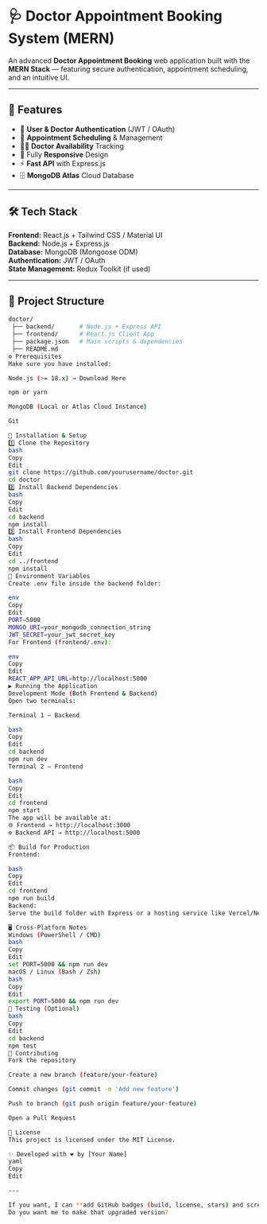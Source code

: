 # 🩺 Doctor Appointment Booking System (MERN)

An advanced **Doctor Appointment Booking** web application built with the **MERN Stack** — featuring secure authentication, appointment scheduling, and an intuitive UI.

---

## 📌 Features
- 🔐 **User & Doctor Authentication** (JWT / OAuth)
- 📅 **Appointment Scheduling** & Management
- 👨‍⚕️ **Doctor Availability** Tracking
- 📱 Fully **Responsive** Design
- ⚡ **Fast API** with Express.js
- 🗄 **MongoDB Atlas** Cloud Database

---

## 🛠 Tech Stack
**Frontend:** React.js + Tailwind CSS / Material UI  
**Backend:** Node.js + Express.js  
**Database:** MongoDB (Mongoose ODM)  
**Authentication:** JWT / OAuth  
**State Management:** Redux Toolkit (if used)  

---

## 📂 Project Structure
```bash
doctor/
 ├── backend/       # Node.js + Express API
 ├── frontend/      # React.js Client App
 ├── package.json   # Main scripts & dependencies
 ├── README.md
⚙️ Prerequisites
Make sure you have installed:

Node.js (>= 18.x) → Download Here

npm or yarn

MongoDB (Local or Atlas Cloud Instance)

Git

🚀 Installation & Setup
1️⃣ Clone the Repository
bash
Copy
Edit
git clone https://github.com/yourusername/doctor.git
cd doctor
2️⃣ Install Backend Dependencies
bash
Copy
Edit
cd backend
npm install
3️⃣ Install Frontend Dependencies
bash
Copy
Edit
cd ../frontend
npm install
🔑 Environment Variables
Create .env file inside the backend folder:

env
Copy
Edit
PORT=5000
MONGO_URI=your_mongodb_connection_string
JWT_SECRET=your_jwt_secret_key
For Frontend (frontend/.env):

env
Copy
Edit
REACT_APP_API_URL=http://localhost:5000
▶️ Running the Application
Development Mode (Both Frontend & Backend)
Open two terminals:

Terminal 1 – Backend

bash
Copy
Edit
cd backend
npm run dev
Terminal 2 – Frontend

bash
Copy
Edit
cd frontend
npm start
The app will be available at:
🌐 Frontend → http://localhost:3000
⚙ Backend API → http://localhost:5000

📦 Build for Production
Frontend:

bash
Copy
Edit
cd frontend
npm run build
Backend:
Serve the build folder with Express or a hosting service like Vercel/Netlify.

🖥 Cross-Platform Notes
Windows (PowerShell / CMD)
bash
Copy
Edit
set PORT=5000 && npm run dev
macOS / Linux (Bash / Zsh)
bash
Copy
Edit
export PORT=5000 && npm run dev
🧪 Testing (Optional)
bash
Copy
Edit
cd backend
npm test
🤝 Contributing
Fork the repository

Create a new branch (feature/your-feature)

Commit changes (git commit -m 'Add new feature')

Push to branch (git push origin feature/your-feature)

Open a Pull Request

📜 License
This project is licensed under the MIT License.

✨ Developed with ❤️ by [Your Name]
yaml
Copy
Edit

---

If you want, I can **add GitHub badges (build, license, stars) and screenshot placeholders** so your README looks **eye-catching like a pro open-source repo**.  
Do you want me to make that upgraded version?
